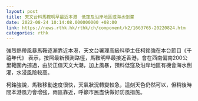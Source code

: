 ```yaml
---
layout: post
title: 天文台料馬鞍明早最近本港　低窪及沿岸地區或海水倒灌
date: 2022-08-24 10:14:08.000000000 +08:00
link: https://news.rthk.hk/rthk/ch/component/k2/1663765-20220824.htm
categories: rthk
---
```


強烈熱帶風暴馬鞍逐漸靠近本港，天文台署理高級科學主任柯銘強在本台節目《千禧年代》 表示，按照最新預測路徑，馬鞍明早最接近香港，會在西南偏南200公里範圍內掠過，由於正值天文大潮，加上風暴，預料低窪及沿岸地區有機會海水倒灌，水浸風險較高。

柯銘強說，馬鞍移動速度很快，天氣狀況轉變較急，這刻天色仍然可以，但稍後時間本港風力會增強，雨區靠近，呼籲市民盡快做好防風措施。
